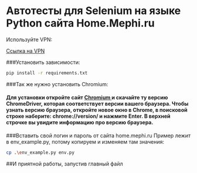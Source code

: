 # Автотесты для Selenium на языке Python сайта Home.Mephi.ru
Используйте VPN:
<p> <a href="https://it.mephi.ru/vpn" target="_blank">Ссылка на VPN</a></p>


###Установить зависимости:
```bash
pip install -r requirements.txt
```

###Так же нужно установить Chromium:
<h4> Для установки откройте сайт <a href="https://sites.google.com/chromium.org/driver/" target="_blank"> Chromium </a>и скачайте ту версию ChromeDriver, которая соответствует версии вашего браузера. Чтобы узнать версию браузера, откройте новое окно в Chrome, в поисковой строке наберите: chrome://version/ и нажмите Enter. В верхней строчке вы увидите информацию про версию браузера. </h4>


###Вставить свой логин и пароль от сайта home.mephi.ru
Пример лежит в env_example.py, потому копируем и изменяем там значения:
``` bash
cp .\env_example.py env.py
```

##И приятной работы, запустив главный файл